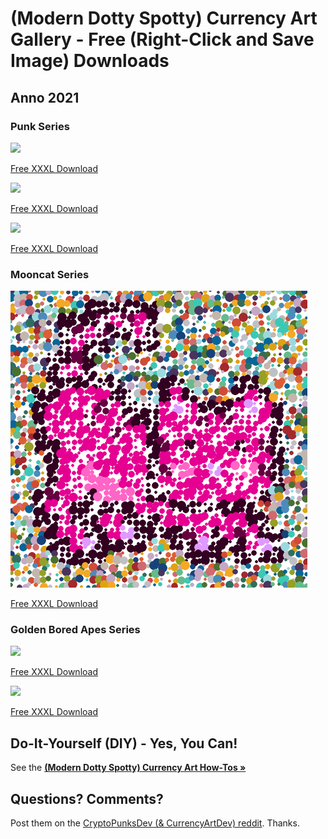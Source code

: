 # (Modern Dotty Spotty) Currency Art Gallery - Free (Right-Click and Save Image) Downloads


## Anno 2021

### Punk Series

![](https://github.com/currencyart/currencyart-howto/raw/master/currency/i/punk-10190-currency-v2@2x.png)

[Free XXXL Download](https://github.com/currencyart/currencyart-howto/raw/master/currency/i/punk-10190-currency-v2@2x.svg)

![](https://github.com/currencyart/currencyart-howto/raw/master/currency/i/punk-10100-currency-v2@2x.png)

[Free XXXL Download](https://github.com/currencyart/currencyart-howto/raw/master/currency/i/punk-10100-currency-v2@2x.svg)


![](https://github.com/currencyart/currencyart-howto/raw/master/currency/i/punk-10088-currency-v2@2x.png)

[Free XXXL Download](https://github.com/currencyart/currencyart-howto/raw/master/currency/i/punk-10088-currency-v2@2x.svg)




### Mooncat Series

![](https://github.com/cryptocopycats/mooncats/raw/master/spots/i/currency-v2-0077c8278d@2x.png)

[Free XXXL Download](https://github.com/cryptocopycats/mooncats/raw/master/spots/i/currency-v2-0077c8278d@2x.svg)



### Golden Bored Apes Series


![](https://github.com/currencyart/currencyart-howto/raw/master/currency-bored-apes/i/boredape_au-8-currency-v2@2x.png)

[Free XXXL Download](https://github.com/currencyart/currencyart-howto/raw/master/currency-bored-apes/i/boredape_au-8-currency-v2@2x.svg)



![](https://github.com/currencyart/currencyart-howto/raw/master/currency-bored-apes/i/boredape_au-27-currency-v2@2x.png)

[Free XXXL Download](https://github.com/currencyart/currencyart-howto/raw/master/currency-bored-apes/i/boredape_au-27-currency-v2@2x.svg)







## Do-It-Yourself (DIY) - Yes, You Can!

See the [**(Modern Dotty Spotty) Currency Art How-Tos »**](https://github.com/currencyart/currencyart-howto)




## Questions? Comments?

Post them on the [CryptoPunksDev (& CurrencyArtDev) reddit](https://old.reddit.com/r/CryptoPunksDev). Thanks.


